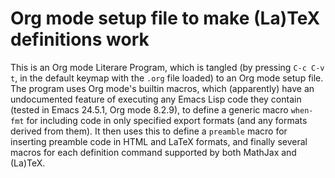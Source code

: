 # Org mode setup file to make (La)TeX definitions work

This is an Org mode Literare Program, which is tangled (by pressing
`C-c C-v t`, in the default keymap with the `.org` file loaded) to an
Org mode setup file.  The program uses Org mode's builtin macros,
which (apparently) have an undocumented feature of executing any Emacs
Lisp code they contain (tested in Emacs 24.5.1, Org mode 8.2.9), to
define a generic macro `when-fmt` for including code in only specified
export formats (and any formats derived from them).  It then uses this
to define a `preamble` macro for inserting preamble code in HTML and
LaTeX formats, and finally several macros for each definition command
supported by both MathJax and (La)TeX.
